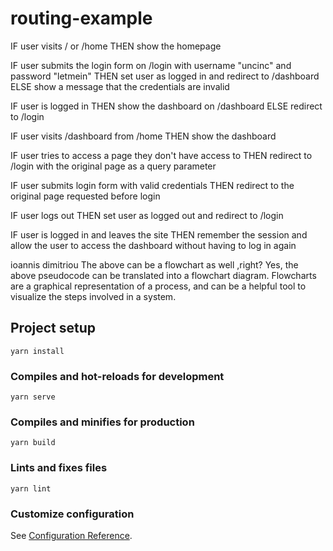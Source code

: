 # routing-example

IF user visits / or /home
THEN show the homepage

IF user submits the login form on /login with username "uncinc" and password "letmein"
THEN set user as logged in and redirect to /dashboard
ELSE show a message that the credentials are invalid

IF user is logged in
THEN show the dashboard on /dashboard
ELSE redirect to /login

IF user visits /dashboard from /home
THEN show the dashboard

IF user tries to access a page they don't have access to
THEN redirect to /login with the original page as a query parameter

IF user submits login form with valid credentials
THEN redirect to the original page requested before login

IF user logs out
THEN set user as logged out and redirect to /login

IF user is logged in and leaves the site
THEN remember the session and allow the user to access the dashboard without having to log in again



ioannis dimitriou
The above can be a flowchart as well ,right?
Yes, the above pseudocode can be translated into a flowchart diagram. Flowcharts are a graphical representation of a process, and can be a helpful tool to visualize the steps involved in a system.

## Project setup
```
yarn install
```

### Compiles and hot-reloads for development
```
yarn serve
```

### Compiles and minifies for production
```
yarn build
```

### Lints and fixes files
```
yarn lint
```

### Customize configuration
See [Configuration Reference](https://cli.vuejs.org/config/).
